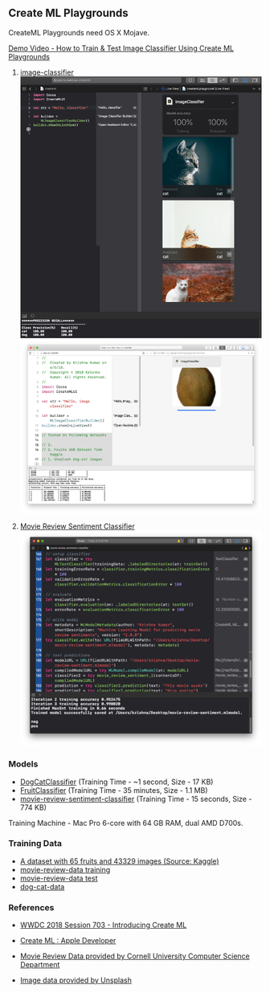 ## Create ML Playgrounds

CreateML Playgrounds need OS X Mojave.

[Demo Video - How to Train & Test Image Classifier Using Create ML Playgrounds](dog-cat-classifier-demo.mp4)

1.  [image-classifier](image-classifier.playground)
![dog-cat-classifier](dog-cat-classifier.png)
![fruit-classifier](fruit-classifier.png)

2. [Movie Review Sentiment Classifier](movie-review-sentiment-classifier.playground)
![movie-review-sentiment-classifier](movie-review-sentiment-classifier.png)

### Models

- [DogCatClassifier](models/DogCatClassifier.mlmodel) (Training Time - ~1 second, Size - 17 KB)
- [FruitClassifier](models/FruitClassifier.mlmodel) (Training Time - 35 minutes, Size - 1.1 MB)
- [movie-review-sentiment-classifier](models/movie-review-sentiment.mlmodel) (Training Time - 15 seconds, Size - 774 KB)

Training Machine - Mac Pro 6-core with 64 GB RAM, dual AMD D700s.


### Training Data

- [A dataset with 65 fruits and 43329 images (Source: Kaggle)][dab38c66]
- [movie-review-data training](train-movie-reviews.zip)
- [movie-review-data test](test-movie-reviews.zip)
- [dog-cat-data](dog-cat-data.zip)

### References

- [WWDC 2018 Session 703 - Introducing Create ML][66033728]
- [Create ML : Apple Developer][d8f80357]
- [Movie Review Data provided by Cornell University Computer Science Department][e3c1bb59]
- [Image data provided by Unsplash][d6a78dfa]

  [d8f80357]: https://developer.apple.com/documentation/create_ml "Create ML : Apple Developer"

  [e3c1bb59]: http://www.cs.cornell.edu/people/pabo/movie-review-data/ "Movie Review Data provided by Cornell University Computer Science Department"
  [d6a78dfa]: https://unsplash.com/ "Image data provided by Unsplash"
  [66033728]: https://developer.apple.com/videos/play/wwdc2018/703/ "WWDC 2018 Session 703 - Introducing Create ML"
  [dab38c66]: https://www.kaggle.com/moltean/fruits "A dataset with 65 fruits and 43329 images (Source: Kaggle)"
